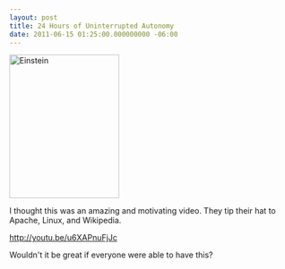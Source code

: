 ```yaml
---
layout: post
title: 24 Hours of Uninterrupted Autonomy
date: 2011-06-15 01:25:00.000000000 -06:00
---
```

<a href="http://youtu.be/u6XAPnuFjJc​"><img class="aligncenter" title="Einstein" src="/images/old/images?q=tbn:ANd9GcQIorcivH6u69Qe7mAct2m8JqQyiwhJkg-l8iFGlAL_onqtFywq" alt="Einstein" width="196" height="257" /></a>

I thought this was an amazing and motivating video. They tip their hat to Apache, Linux, and Wikipedia.

http://youtu.be/u6XAPnuFjJc​

Wouldn't it be great if everyone were able to have this?
